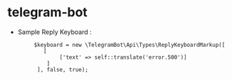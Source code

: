 # telegram-bot
- Sample Reply Keyboard :

           $keyboard = new \TelegramBot\Api\Types\ReplyKeyboardMarkup([
              [
                   ['text' => self::translate('error.500')]
               ]
            ], false, true);


